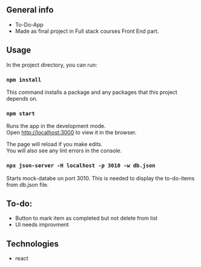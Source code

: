## General info
* To-Do-App
* Made as final project in Full stack courses Front End part.

## Usage

In the project directory, you can run:

### `npm install`

This command installs a package and any packages that this project depends on.

### `npm start`

Runs the app in the development mode.\
Open [http://localhost:3000](http://localhost:3000) to view it in the browser.

The page will reload if you make edits.\
You will also see any lint errors in the console.

### `npx json-server -H localhost -p 3010 -w db.json`

Starts mock-databe on port 3010.
This is needed to display the to-do-items from db.json file.


## To-do:
* Button to mark item as completed but not delete from list
* UI needs improvment


## Technologies
* react

